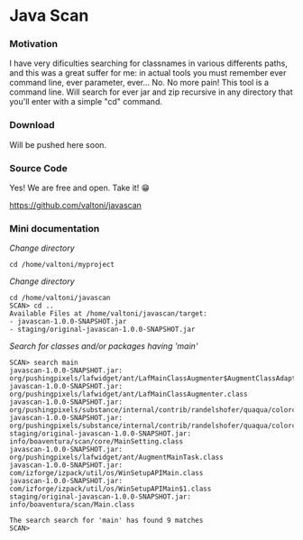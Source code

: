 # Java Scan
### Motivation
I have very dificulties searching for classnames in various differents paths, and 
this was a great suffer for me: in actual tools you must remember ever command line, 
ever parameter, ever... No. No more pain! This tool is a command line. Will search
for ever jar and zip recursive in any directory that you'll enter with a simple "cd" 
command.

### Download
Will be pushed here soon.

### Source Code
Yes! We are free and open. Take it! :grin:

https://github.com/valtoni/javascan 

### Mini documentation

_Change directory_
```
cd /home/valtoni/myproject
```

_Change directory_
```
cd /home/valtoni/javascan
SCAN> cd ..
Available Files at /home/valtoni/javascan/target:
- javascan-1.0.0-SNAPSHOT.jar
- staging/original-javascan-1.0.0-SNAPSHOT.jar
```

_Search for classes and/or packages having 'main'_

```
SCAN> search main
javascan-1.0.0-SNAPSHOT.jar: org/pushingpixels/lafwidget/ant/LafMainClassAugmenter$AugmentClassAdapter.class
javascan-1.0.0-SNAPSHOT.jar: org/pushingpixels/lafwidget/ant/LafMainClassAugmenter.class
javascan-1.0.0-SNAPSHOT.jar: org/pushingpixels/substance/internal/contrib/randelshofer/quaqua/colorchooser/ColorChooserMainPanel$1.class
javascan-1.0.0-SNAPSHOT.jar: org/pushingpixels/substance/internal/contrib/randelshofer/quaqua/colorchooser/ColorChooserMainPanel.class
staging/original-javascan-1.0.0-SNAPSHOT.jar: info/boaventura/scan/core/MainSetting.class
javascan-1.0.0-SNAPSHOT.jar: org/pushingpixels/lafwidget/ant/AugmentMainTask.class
javascan-1.0.0-SNAPSHOT.jar: com/izforge/izpack/util/os/WinSetupAPIMain.class
javascan-1.0.0-SNAPSHOT.jar: com/izforge/izpack/util/os/WinSetupAPIMain$1.class
staging/original-javascan-1.0.0-SNAPSHOT.jar: info/boaventura/scan/Main.class

The search search for 'main' has found 9 matches
SCAN>
```

